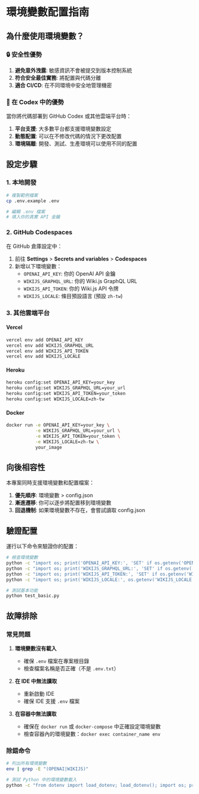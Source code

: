 # 環境變數配置指南

## 為什麼使用環境變數？

### 🔒 安全性優勢

1. **避免意外洩露**: 敏感資訊不會被提交到版本控制系統
2. **符合安全最佳實務**: 將配置與代碼分離
3. **適合 CI/CD**: 在不同環境中安全地管理機密

### 🚀 在 Codex 中的優勢

當你將代碼部署到 GitHub Codex 或其他雲端平台時：

1. **平台支援**: 大多數平台都支援環境變數設定
2. **動態配置**: 可以在不修改代碼的情況下更改配置
3. **環境隔離**: 開發、測試、生產環境可以使用不同的配置

## 設定步驟

### 1. 本地開發

```bash
# 複製範例檔案
cp .env.example .env

# 編輯 .env 檔案
# 填入你的真實 API 金鑰
```

### 2. GitHub Codespaces

在 GitHub 倉庫設定中：

1. 前往 **Settings** > **Secrets and variables** > **Codespaces**
2. 新增以下環境變數：
   - `OPENAI_API_KEY`: 你的 OpenAI API 金鑰
   - `WIKIJS_GRAPHQL_URL`: 你的 Wiki.js GraphQL URL
   - `WIKIJS_API_TOKEN`: 你的 Wiki.js API 令牌
   - `WIKIJS_LOCALE`: 條目預設語言 (預設 `zh-tw`)

### 3. 其他雲端平台

#### Vercel

```bash
vercel env add OPENAI_API_KEY
vercel env add WIKIJS_GRAPHQL_URL
vercel env add WIKIJS_API_TOKEN
vercel env add WIKIJS_LOCALE
```

#### Heroku

```bash
heroku config:set OPENAI_API_KEY=your_key
heroku config:set WIKIJS_GRAPHQL_URL=your_url
heroku config:set WIKIJS_API_TOKEN=your_token
heroku config:set WIKIJS_LOCALE=zh-tw
```

#### Docker

```bash
docker run -e OPENAI_API_KEY=your_key \
           -e WIKIJS_GRAPHQL_URL=your_url \
           -e WIKIJS_API_TOKEN=your_token \
           -e WIKIJS_LOCALE=zh-tw \
           your_image
```

## 向後相容性

本專案同時支援環境變數和配置檔案：

1. **優先順序**: 環境變數 > config.json
2. **漸進遷移**: 你可以逐步將配置移到環境變數
3. **回退機制**: 如果環境變數不存在，會嘗試讀取 config.json

## 驗證配置

運行以下命令來驗證你的配置：

```bash
# 檢查環境變數
python -c "import os; print('OPENAI_API_KEY:', 'SET' if os.getenv('OPENAI_API_KEY') else 'NOT SET')"
python -c "import os; print('WIKIJS_GRAPHQL_URL:', 'SET' if os.getenv('WIKIJS_GRAPHQL_URL') else 'NOT SET')"
python -c "import os; print('WIKIJS_API_TOKEN:', 'SET' if os.getenv('WIKIJS_API_TOKEN') else 'NOT SET')"
python -c "import os; print('WIKIJS_LOCALE:', os.getenv('WIKIJS_LOCALE', 'zh-tw'))"

# 測試基本功能
python test_basic.py
```

## 故障排除

### 常見問題

1. **環境變數沒有載入**
   - 確保 `.env` 檔案在專案根目錄
   - 檢查檔案名稱是否正確（不是 `.env.txt`）

2. **在 IDE 中無法讀取**
   - 重新啟動 IDE
   - 確保 IDE 支援 `.env` 檔案

3. **在容器中無法讀取**
   - 確保在 `docker run` 或 `docker-compose` 中正確設定環境變數
   - 檢查容器內的環境變數：`docker exec container_name env`

### 除錯命令

```bash
# 列出所有環境變數
env | grep -E "(OPENAI|WIKIJS)"

# 測試 Python 中的環境變數載入
python -c "from dotenv import load_dotenv; load_dotenv(); import os; print(os.getenv('OPENAI_API_KEY', 'NOT FOUND'))"
```
